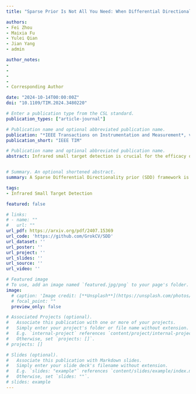 ```yaml
---
title: "Sparse Prior Is Not All You Need: When Differential Directionality Meets Saliency Coherence for Infrared Small Target Detection"

authors:
- Fei Zhou
- Maixia Fu
- Yulei Qian
- Jian Yang
- admin

author_notes:
- 
- 
- 
- 
- Corresponding Author

date: "2024-10-14T00:00:00Z"
doi: "10.1109/TIM.2024.3480220"

# Enter a publication type from the CSL standard.
publication_types: ["article-journal"]

# Publication name and optional abbreviated publication name.
publication: "*IEEE Transactions on Instrumentation and Measurement*, vol. 73, pp. 1-18, 2024."
publication_short: "IEEE TIM"

# Publication name and optional abbreviated publication name.
abstract: Infrared small target detection is crucial for the efficacy of infrared search and tracking systems. Current tensor decomposition methods emphasize representing small targets with sparsity but struggle to separate targets from complex backgrounds due to insufficient use of intrinsic directional information and reduced target visibility during decomposition. To address these challenges, this study introduces a Sparse Differential Directionality prior (SDD) framework. SDD leverages the distinct directional characteristics of targets to differentiate them from the background, applying mixed sparse constraints on the differential directional images and continuity difference matrix of the temporal component, both derived from Tucker decomposition. We further enhance target detectability with a saliency coherence strategy that intensifies target contrast against the background during hierarchical decomposition. A Proximal Alternating Minimization-based (PAM) algorithm efficiently solves our proposed model. Experimental results on several real-world datasets validate our method's effectiveness, outperforming ten state-of-the-art methods in target detection and clutter suppression. Our code is available at https://github.com/GrokCV/SDD.


# Summary. An optional shortened abstract.
summary: A Sparse Differential Directionality prior (SDD) framework is proposed for infrared small target detection. SDD leverages directional characteristics to differentiate targets from background, applying mixed sparse constraints on differential directional images and continuity difference matrix derived from Tucker decomposition. Saliency coherence strategy further enhances target detectability during hierarchical decomposition.

tags:
- Infrared Small Target Detection

featured: false

# links:
# - name: ""
#   url: ""
url_pdf: https://arxiv.org/pdf/2407.15369
url_code: 'https://github.com/GrokCV/SDD'
url_dataset: ''
url_poster: ''
url_project: ''
url_slides: ''
url_source: ''
url_video: ''

# Featured image
# To use, add an image named `featured.jpg/png` to your page's folder. 
image:
  # caption: 'Image credit: [**Unsplash**](https://unsplash.com/photos/jdD8gXaTZsc)'
  # focal_point: ""
  preview_only: false

# Associated Projects (optional).
#   Associate this publication with one or more of your projects.
#   Simply enter your project's folder or file name without extension.
#   E.g. `internal-project` references `content/project/internal-project/index.md`.
#   Otherwise, set `projects: []`.
# projects: []

# Slides (optional).
#   Associate this publication with Markdown slides.
#   Simply enter your slide deck's filename without extension.
#   E.g. `slides: "example"` references `content/slides/example/index.md`.
#   Otherwise, set `slides: ""`.
# slides: example
---
```

